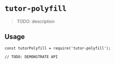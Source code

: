 # `tutor-polyfill`

> TODO: description

## Usage

```
const tutorPolyfill = require('tutor-polyfill');

// TODO: DEMONSTRATE API
```
